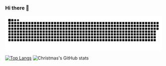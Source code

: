 ### Hi there 👋
![暗色](https://raw.githubusercontent.com/billqualls7/billqualls7/output/github-contribution-grid-snake-dark.svg)

<!--
**billqualls7/billqualls7** is a ✨ _special_ ✨ repository because its `README.md` (this file) appears on your GitHub profile.

Here are some ideas to get you started:

- 🔭 I’m currently working on ...
- 🌱 I’m currently learning ...
- 👯 I’m looking to collaborate on ...
- 🤔 I’m looking for help with ...
- 💬 Ask me about ...
- 📫 How to reach me: ...
- 😄 Pronouns: ...
- ⚡ Fun fact: ...
-->
[![Top Langs](https://github-readme-stats.vercel.app/api/top-langs/?username=billqualls7)](https://github.com/billqualls7/github-readme-stats)
![Christmas's GitHub stats](https://github-readme-stats.vercel.app/api?username=billqualls7&show_icons=true&theme=tokyonight)
